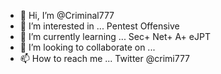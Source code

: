 - 👋 Hi, I’m @Criminal777
- 👀 I’m interested in ... Pentest Offensive 
- 🌱 I’m currently learning ... Sec+ Net+ A+ eJPT
- 💞️ I’m looking to collaborate on ...
- 📫 How to reach me ... Twitter @crimi777


<!---
Criminal777/Criminal777 is a ✨ special ✨ repository because its `README.md` (this file) appears on your GitHub profile.
You can click the Preview link to take a look at your changes.
--->
